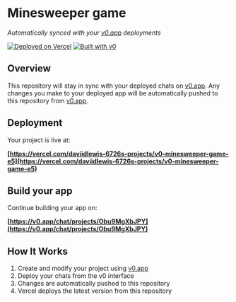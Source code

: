 # Minesweeper game

*Automatically synced with your [v0.app](https://v0.app) deployments*

[![Deployed on Vercel](https://img.shields.io/badge/Deployed%20on-Vercel-black?style=for-the-badge&logo=vercel)](https://vercel.com/daviidlewis-6726s-projects/v0-minesweeper-game-e5)
[![Built with v0](https://img.shields.io/badge/Built%20with-v0.app-black?style=for-the-badge)](https://v0.app/chat/projects/Obu9MgXbJPY)

## Overview

This repository will stay in sync with your deployed chats on [v0.app](https://v0.app).
Any changes you make to your deployed app will be automatically pushed to this repository from [v0.app](https://v0.app).

## Deployment

Your project is live at:

**[https://vercel.com/daviidlewis-6726s-projects/v0-minesweeper-game-e5](https://vercel.com/daviidlewis-6726s-projects/v0-minesweeper-game-e5)**

## Build your app

Continue building your app on:

**[https://v0.app/chat/projects/Obu9MgXbJPY](https://v0.app/chat/projects/Obu9MgXbJPY)**

## How It Works

1. Create and modify your project using [v0.app](https://v0.app)
2. Deploy your chats from the v0 interface
3. Changes are automatically pushed to this repository
4. Vercel deploys the latest version from this repository